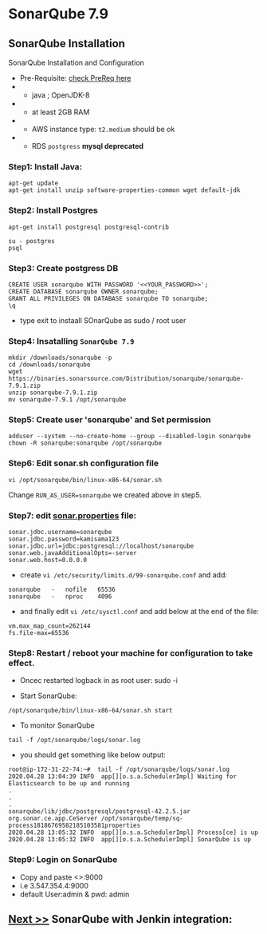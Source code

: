 # **SonarQube 7.9**

## **SonarQube Installation**

SonarQube Installation and Configuration

- Pre-Requisite: [check PreReq here](https://docs.sonarqube.org/display/SONARqube71/Requirements)
- - java ; OpenJDK-8
- - at least 2GB RAM
- - AWS instance type: ``t2.medium`` should be ok
- - RDS ``postgress`` **mysql deprecated**

### Step1: Install Java:

```
apt-get update
apt-get install unzip software-properties-common wget default-jdk
```

### Step2: Install Postgres

```
apt-get install postgresql postgresql-contrib

su - postgres
psql

```
### Step3: Create postgress DB

```
CREATE USER sonarqube WITH PASSWORD '<<YOUR_PASSWORD>>';
CREATE DATABASE sonarqube OWNER sonarqube;
GRANT ALL PRIVILEGES ON DATABASE sonarqube TO sonarqube;
\q
```

- type exit to instaall SOnarQube as sudo / root user

### Step4: Insatalling ``SonarQube 7.9``

```
mkdir /downloads/sonarqube -p
cd /downloads/sonarqube
wget https://binaries.sonarsource.com/Distribution/sonarqube/sonarqube-7.9.1.zip
unzip sonarqube-7.9.1.zip
mv sonarqube-7.9.1 /opt/sonarqube
```

### Step5: Create user 'sonarqube' and Set permission 

```
adduser --system --no-create-home --group --disabled-login sonarqube
chown -R sonarqube:sonarqube /opt/sonarqube
```

### Step6: Edit sonar.sh configuration file

```
vi /opt/sonarqube/bin/linux-x86-64/sonar.sh
```

Change ``RUN_AS_USER=sonarqube`` we created above in step5.

### Step7: edit [sonar.properties](/sonar.properties) file:

```
sonar.jdbc.username=sonarqube
sonar.jdbc.password=kamisama123
sonar.jdbc.url=jdbc:postgresql://localhost/sonarqube
sonar.web.javaAdditionalOpts=-server
sonar.web.host=0.0.0.0
```

- create ``vi /etc/security/limits.d/99-sonarqube.conf`` and add:
```
sonarqube   -   nofile   65536
sonarqube   -   nproc    4096
```

- and finally edit ``vi /etc/sysctl.conf`` and add below at the end of the file:

```
vm.max_map_count=262144
fs.file-max=65536
```

### Step8: Restart / reboot your machine for configuration to take effect.

- Oncec restarted logback in as root user: sudo -i

- Start SonarQube:

```
/opt/sonarqube/bin/linux-x86-64/sonar.sh start
```

- To monitor SonarQube

```
tail -f /opt/sonarqube/logs/sonar.log
```
- you should get something like below output:

```
root@ip-172-31-22-74:~#  tail -f /opt/sonarqube/logs/sonar.log
2020.04.28 13:04:39 INFO  app[][o.s.a.SchedulerImpl] Waiting for Elasticsearch to be up and running
.
.
.
sonarqube/lib/jdbc/postgresql/postgresql-42.2.5.jar org.sonar.ce.app.CeServer /opt/sonarqube/temp/sq-process18186769582185103581properties
2020.04.28 13:05:32 INFO  app[][o.s.a.SchedulerImpl] Process[ce] is up
2020.04.28 13:05:32 INFO  app[][o.s.a.SchedulerImpl] SonarQube is up
```



### Step9: Login on SonarQube

- Copy and paste <<your-machine-public-ip>>:9000
- i.e 3.547.354.4:9000
- default User:admin & pwd: admin

## **[Next >>](SonarQubeAndJankins.md) SonarQube with Jenkin integration:**

